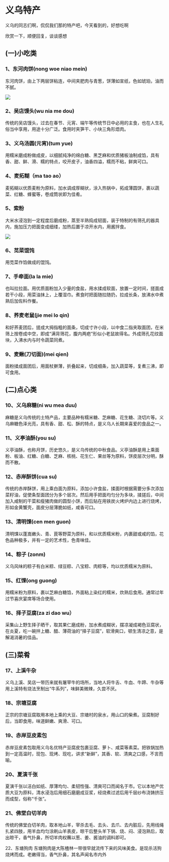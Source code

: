 # 义乌特产

义乌的同志们啊，侃侃我们那的特产吧，今天看到的，好想吃啊 

欣赏一下，顺便回复，谈谈感想 

## (一)小吃类 

### 1、东河肉饼(nong woe niao mein) 

东河肉饼，由上下两层饼粘连，中间夹肥肉与青葱，饼薄如宣纸，色如琥珀，油而不腻。 

![](http://biang.io/biangpic/blog/dcbc5870ff879b5a1b50759c4a3278bd.jpg)

### 2、吴店馒头(wu nia me dou) 

传统的吴店馒头，过去在春节、元宵、端午等传统节日中必用的主食，也在人生礼俗当中享用，用途十分广泛。食用时夹笋干、小块三角形焐肉。 

### 3、义乌汤圆(元宵)(tum yue) 

用糯米磨成粉做成皮，以细腻纯净的绵白糖、黑芝麻和优质猪板油制成馅，具有香、甜、鲜、滑、糯的特点，咬开皮子，油香四溢，糯而不粘，鲜爽可口。 

### 4、麦拓糊（ma tao ao） 

麦拓糊以优质麦粉为原料，加水调成厚糊状，涂入热锅中，拓成薄圆饼，裹以蔬菜、红糖、蜂蜜等，卷成筒状即为佳肴。 

### 5、索粉

大米水浸泡到一定程度后磨成粉，蒸至半熟捣成韧面，装于特制的有筛孔的器具内，施加压力把面变成细缕，加热后置于凉开水内，用酱拌食。 

![](http://biang.io/biangpic/blog/a417455d0e223b8b45ee9066721ec27a.jpg)

### 6、苋菜馄饨 

用苋菜作馅做成的馄饨。 

### 7、手牵面(la la mie) 

也叫拉拉面。用优质面粉加入少量的食盐，用水揉成软面，放置一定时间，搓面成若干小段，用菜油抹上，上覆湿巾。煮食时把面随拉随扔，拉成长条，放沸水中煮熟后加佐料作餐。 

### 8、荞麦老鼠(jie mei lo qin) 

和好荞麦团后，搓成大拇指粗的面条，切成寸许小段，以中食二指夹取面团，在米筛上按卷成中空，即成“满背筛花，腹内两疤”形似小老鼠故得名。外成筛孔花纹面块，入沸水内与时令蔬菜同煮。 

### 9、麦鳅(刀切面)(mei qien) 

面粉揉成面团后，用面杖擀薄，折叠起来，切成细条，加入蔬菜等，复煮三沸，即可食用。 

## (二)点心类 

### 10、义乌麻糖(ni wu mea duu) 

麻糖是义乌传统的土特产品，主要品种有糯米糖、芝麻糖、花生糖、浇切片等。义乌麻糖色泽光亮，具有香、甜、松、酥的特点，是义乌人长期来喜爱的食品之一。 

### 11、义亭油酥(you su) 

义亭油酥，也称月饼，历史悠久，是义乌传统的中秋食品。义亭油酥是用上乘面粉、板油、红糖、白糖、芝麻、核桃、花生仁、果丝等为原料，饼皮层次分明，酥而不散。 

### 12、赤岸酥饼(cua su) 

传统的赤岸酥饼，用上乘白面为原料，添加小许食盐，揉面时根据需要分多次添加菜籽油，促使条型面团分为多个层次。然后用手把面均匀分为多块，揉搓后，中间加入咸制的干菜和瘦猪肉做的圆型小饼，而后贴在用铁炭火烤炉内边上进行烧烤，形如金黄蟹壳，面皮分层薄脆如纸，咸香可口。 

### 13、清明馃(cen men guon) 

清明馃以蓬嵩嫩头、青、苠等野菜为原料，和以优质糯米粉，内裹甜或咸的馅，花色品种极多，并有一定的艺术性，色青味佳。 

### 14、粽子 (zonm) 

义乌风味的粽子有白米粽、绿豆粽、八宝粽、肉粽等，均以优质糯米为原料。 

### 15、红馃(ong guong) 

用糯米粉为原料，裹以芝麻白糖馅，外面粘上染红的糯米，炊熟后食用。通常过年过节喜庆宴席等场合使用。 

### 16、择子豆腐(za zi dao wu） 

采集山上野生择子晒干，取其果仁磨成粉，加水煮成糊状，摆凉凝成褐色豆腐状，在炎夏，吃一碗拌上糖、醋、薄荷油的“择子豆腐”，软滑爽口，顿生清凉之意，是解渴消暑的佳品。 

## (三)菜肴 

### 17、上溪牛杂 

义乌上溪、吴店一带历来就有屠宰牛的场所，当地人将牛舌、牛血、牛蹄、牛杂等用上溪特有烧法烹制出“牛系列”，味鲜美微辣，久尝不厌。 

### 18、宗塘豆腐 

正宗的宗塘豆腐取用本地上乘的大豆、宗塘村的泉水，用山口的柴煮。豆腐制好后，当即食用，味道鲜嫩、爽滑、可口。 

### 19、赤岸豆皮素包 

赤岸豆皮素包取用义乌名优特产豆腐皮包裹豆腐、萝卜、咸菜等素菜。把铁锅加热到一定高温时，现包、现烤、现吃，讲求“新鲜”，其香、软、清爽之口感，不言而喻。 

### 20、夏演千张 

夏演千张以洁白如纸、厚薄均匀、柔韧性强、清爽可口而闻名于市。它以本地产优质大豆为原料，清水浸泡后用细石磨磨成豆浆，经烧煮过滤后用千层纱布浇铸挤压而成型，俗称“千张”。 

### 21、佛堂白切羊肉 

传统的佛堂白切羊肉，取本地山羊，宰杀去毛、去头、去爪、去内脏后，先用线绳扎紧四肢，用羊血均匀涂刷山羊表皮，晾干后整头羊下锅、烧、闷、浸泡熟后，取出晾干，香气扑鼻，所切羊肉权蘸以葱、姜、酱油的调料即可。 
 


22、东塘狗肉 
东塘狗肉是大陈楂林一带很早就流传下来的风味美食。是现杀活狗烧烤而成。老嫩得当，香气扑鼻，其名声闻名市内外
